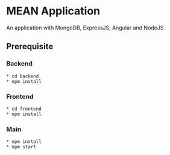 # MEAN Application

An application with MongoDB, ExpressJS, Angular and NodeJS

## Prerequisite

### Backend

```
* cd backend
* npm install
```

### Frontend

```
* cd frontend
* npm install
```

### Main

```
* npm install
* npm start
```